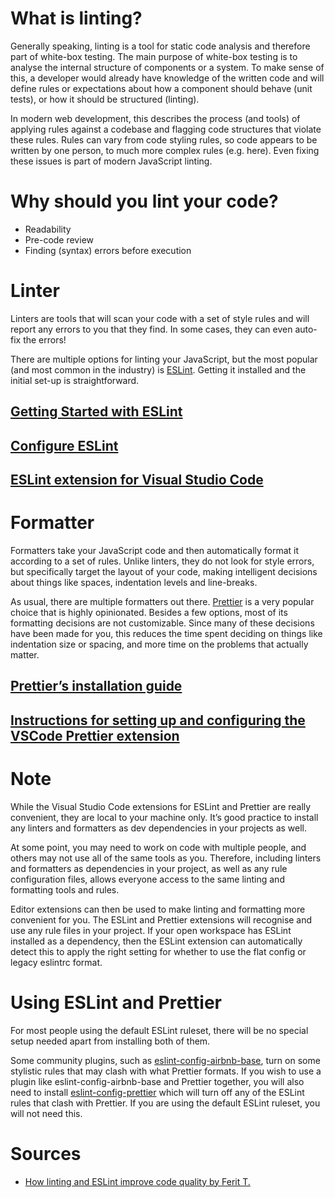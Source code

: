 # What is linting?

Generally speaking, linting is a tool for static code analysis and therefore part of white-box testing. The main purpose of white-box testing is to analyse the internal structure of components or a system. To make sense of this, a developer would already have knowledge of the written code and will define rules or expectations about how a component should behave (unit tests), or how it should be structured (linting).

In modern web development, this describes the process (and tools) of applying rules against a codebase and flagging code structures that violate these rules. Rules can vary from code styling rules, so code appears to be written by one person, to much more complex rules (e.g. here). Even fixing these issues is part of modern JavaScript linting.

# Why should you lint your code?

- Readability
- Pre-code review
- Finding (syntax) errors before execution

# Linter

Linters are tools that will scan your code with a set of style rules and will report any errors to you that they find. In some cases, they can even auto-fix the errors!

There are multiple options for linting your JavaScript, but the most popular (and most common in the industry) is [ESLint](https://eslint.org/). Getting it installed and the initial set-up is straightforward.

## [Getting Started with ESLint](https://eslint.org/docs/latest/use/getting-started)

## [Configure ESLint](https://eslint.org/docs/latest/use/configure/)

## [ESLint extension for Visual Studio Code](https://marketplace.visualstudio.com/items?itemName=dbaeumer.vscode-eslint)

# Formatter

Formatters take your JavaScript code and then automatically format it according to a set of rules. Unlike linters, they do not look for style errors, but specifically target the layout of your code, making intelligent decisions about things like spaces, indentation levels and line-breaks.

As usual, there are multiple formatters out there. [Prettier](https://prettier.io/) is a very popular choice that is highly opinionated. Besides a few options, most of its formatting decisions are not customizable. Since many of these decisions have been made for you, this reduces the time spent deciding on things like indentation size or spacing, and more time on the problems that actually matter.

## [Prettier’s installation guide](https://prettier.io/docs/en/install.html)

## [Instructions for setting up and configuring the VSCode Prettier extension](https://github.com/prettier/prettier-vscode)

# Note

While the Visual Studio Code extensions for ESLint and Prettier are really convenient, they are local to your machine only. It’s good practice to install any linters and formatters as dev dependencies in your projects as well.

At some point, you may need to work on code with multiple people, and others may not use all of the same tools as you. Therefore, including linters and formatters as dependencies in your project, as well as any rule configuration files, allows everyone access to the same linting and formatting tools and rules.

Editor extensions can then be used to make linting and formatting more convenient for you. The ESLint and Prettier extensions will recognise and use any rule files in your project. If your open workspace has ESLint installed as a dependency, then the ESLint extension can automatically detect this to apply the right setting for whether to use the flat config or legacy eslintrc format.

# Using ESLint and Prettier

For most people using the default ESLint ruleset, there will be no special setup needed apart from installing both of them.

Some community plugins, such as [eslint-config-airbnb-base](https://github.com/airbnb/javascript/tree/master/packages/eslint-config-airbnb-base), turn on some stylistic rules that may clash with what Prettier formats. If you wish to use a plugin like eslint-config-airbnb-base and Prettier together, you will also need to install [eslint-config-prettier](https://github.com/prettier/eslint-config-prettier) which will turn off any of the ESLint rules that clash with Prettier. If you are using the default ESLint ruleset, you will not need this.

# Sources

- [How linting and ESLint improve code quality
  by Ferit T.](https://hackernoon.com/how-linting-and-eslint-improve-code-quality-fa83d2469efe)
